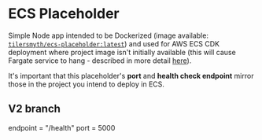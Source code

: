 # ECS Placeholder

Simple Node app intended to be Dockerized (image available: [`tilersmyth/ecs-placeholder:latest`](https://hub.docker.com/repository/docker/tilersmyth/ecs-placeholder/general)) and used for AWS ECS CDK deployment where project image isn't initially available (this will cause Fargate service to hang - described in more detail [here](https://github.com/aws/aws-cdk/issues/7746)). 

It's important that this placeholder's **port** and **health check endpoint** mirror those in the project you intend to deploy in ECS. 

## V2 branch

endpoint = "/health"
port = 5000